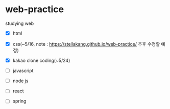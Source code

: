 # web-practice  
studying web  
- [x] html  
- [x] css(~5/16, note : https://stellakang.github.io/web-practice/ 추후 수정할 예정)  
- [x] kakao clone coding(~5/24)
- [ ] javascript  
- [ ] node js  
- [ ] react
- [ ] spring  
 
